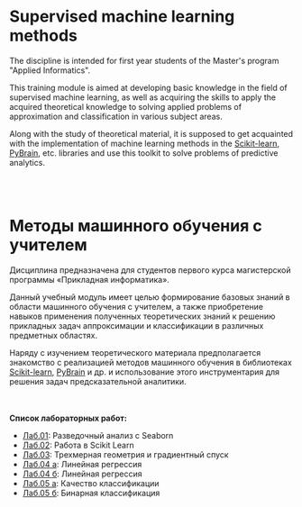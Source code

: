 # Supervised machine learning methods

The discipline is intended for first year students of the Master's program "Applied Informatics".

This training module is aimed at developing basic knowledge in the field of supervised machine learning, as well as acquiring the skills to apply the acquired theoretical knowledge to solving applied problems of approximation and classification in various subject areas.

Along with the study of theoretical material, it is supposed to get acquainted with the implementation of machine learning methods in the [Scikit-learn](https://en.wikipedia.org/wiki/Scikit-learn), [PyBrain](http://www.pybrain.org/), etc. libraries and use this toolkit to solve problems of predictive analytics.

<br><br>
# Методы машинного обучения с учителем

Дисциплина предназначена для студентов первого курса магистерской программы «Прикладная информатика».

Данный учебный модуль имеет целью формирование базовых знаний в области машинного обучения с учителем, а также приобретение навыков применения полученных теоретических знаний к решению прикладных задач аппроксимации и классификации в различных предметных областях.

Наряду с изучением теоретического материала предполагается знакомство с реализацией методов машинного обучения в библиотеках [Scikit-learn](https://en.wikipedia.org/wiki/Scikit-learn), [PyBrain](http://www.pybrain.org/) и др. и использование этого инструментария для решения задач предсказательной аналитики.

<br><br>
<b>Список лабораторных работ:</b>
* [Лаб.01](https://github.com/emjeepro/Supervised-machine-learning/blob/main/lab_01.ipynb): Разведочный анализ с Seaborn
* [Лаб.02](https://github.com/emjeepro/Supervised-machine-learning/blob/main/lab_02.ipynb): Работа в Scikit Learn
* [Лаб.03](https://github.com/emjeepro/Supervised-machine-learning/blob/main/lab_03.ipynb): Трехмерная геометрия и градиентный спуск
* [Лаб.04 а](https://github.com/emjeepro/Supervised-machine-learning/blob/main/lab_04a.ipynb): Линейная регрессия
* [Лаб.04 б](https://github.com/emjeepro/Supervised-machine-learning/blob/main/lab_04b.ipynb): Линейная регрессия
* [Лаб.05 а](https://github.com/emjeepro/Supervised-machine-learning/blob/main/lab_05a.ipynb): Качество классификации
* [Лаб.05 б](https://github.com/emjeepro/Supervised-machine-learning/blob/main/lab_05b.ipynb): Бинарная классификация
